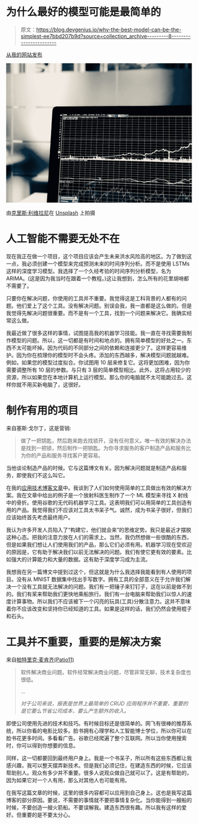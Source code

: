 # 为什么最好的模型可能是最简单的

> 原文：<https://blog.devgenius.io/why-the-best-model-can-be-the-simplest-ee7bbd207b9d?source=collection_archive---------8----------------------->

[从我的网站发布](http://www.tobiolabode.com/blog/2020/9/16/why-the-best-model-can-be-the-simplest)

![](img/f4a13f9448ad2463c5a4fb7f0a0f5410.png)

由[克里斯·利维拉尼](https://unsplash.com/@chrisliverani?utm_source=medium&utm_medium=referral)在 [Unsplash](https://unsplash.com?utm_source=medium&utm_medium=referral) 上拍摄

# 人工智能不需要无处不在

现在我正在做一个项目，这个项目应该会产生未来洪水风险高的地区。为了做到这一点，我必须创建一个模型来完成预测未来的时间序列分析。而不是使用 LSTMs 这样的深度学习模型。我选择了一个久经考验的时间序列分析模型，名为 ARIMA。(这是因为我当时在跟着一个教程。)这让我想到，怎么所有的花里胡哨都不需要了。

只要你在解决问题，你使用的工具并不重要。我觉得这是工科背景的人都有的问题。他们爱上了这个工具。没有解决问题。别误会我，我一直都是这么做的。但是我觉得先解决问题很重要。而不是有一个工具，找到一个问题来解决它。我确实经常这么做。

我最近做了很多这样的事情，试图提高我的机器学习技能。我一直在寻找需要我制作模型的问题。所以，这一切都是有时间和地点的。拥有简单模型的好处之一。东西不太可能坏掉。因为代码的不同部分之间的依赖和连接更少了。这样更容易维护。因为你在梳理你的模型时不会头疼。添加的东西越多，解决模型问题就越难。例如，如果您的模型过度拟合。你试图用 10 层来修复它。这将更加困难，因为你需要调整所有 10 层的参数。与只有 3 层的简单模型相比。此外，这将占用较少的资源，所以如果您在本地计算机上运行模型。那么你的电脑就不太可能跪过去。这样你就不用买新电脑了，这很好。

# 制作有用的项目

来自塞斯·戈尔丁，这是营销:

> 做了一把钥匙，然后跑来跑去找锁开，没有任何意义。唯一有效的解决办法是找到一把锁，然后制作一把钥匙。为你寻求服务的客户制造产品和服务比为你的产品和服务寻找客户更容易。

当他谈论制造产品的时候。它与这篇博文有关。因为解决问题就是制造产品和服务，即使我们不这么叫它。

在我的[应用技术博客文章](https://www.tobiolabode.com/blog/2020/7/6/the-use-of-applied-technology)中。我谈到了人们如何使用简单的工具做出有效的解决方案。我在文章中给出的例子是一个放射科医生制作了一个 ML 模型来寻找 X 射线中的骨折。使用谷歌的无代码机器学习工具。这表明我们可以用简单的工具创造有用的产品。我觉得我们不应该对工具太书呆子气。诚然，成为书呆子很好，但我们应该始终首先考虑最终用户。

我认为许多开发人员陷入了“构建它，他们就会来”的思维定势。我只是最近才摆脱这种心态。把我的注意力放在人们的需求上。当然，我仍然想做一些很酷的东西，但是如果我们想让人们使用我们的产品，那么它们必须有用。机器学习现在受欢迎的原因是，它有助于解决我们以前无法解决的问题。我们有使它更有效的要素。比如强大的计算能力和大量的数据。这有助于深度学习成为主流。

我想我在另一篇博文中提到过这个，但这就是为什么我选择我能看到有人使用的项目。没有从 MNIST 数据集中找出手写数字。拥有工具的全部意义在于允许我们解决一个没有工具就无法解决的问题。我们有一把锤子来钉钉子，这在以前是做不到的。我们有桨来帮助我们更快地乘船旅行。我们有一台电脑来帮助我们以惊人的速度计算事物。所以我们不应该被下一个闪亮的玩具(工具)分散注意力。这并不意味着你不应该改变和坚持你已经知道的工具。如果是这样的话，我们仍然会使用棍子和石头。

# 工具并不重要，重要的是解决方案

来自[帕特里克·麦肯齐(Patio11)](https://www.kalzumeus.com/2011/10/28/dont-call-yourself-a-programmer/)

> 软件解决商业问题。软件经常解决商业问题，尽管非常无聊，技术复杂度也很低。
> 
> …
> 
> *对于公司来说，报表是世界上最简单的 CRUD 应用程序并不重要，重要的是它要么节省公司成本，要么产生额外的收入。*

即使公司使用先进的技术和技巧。有时候目标还是很简单的。网飞有很棒的推荐系统，所以你看的电影比较多。脸书拥有心理学和人工智能博士学位，所以你可以在脸书花更多时间。多看看广告。谷歌已经爬遍了整个互联网。所以当你使用搜索时，你可以得到你想要的信息。

同样，这一切都要回到最终用户身上。我是一个书呆子，所以所有这些东西都让我感兴趣，我可以整天摆弄新技术。但是我们必须记住，在建造东西的时候，它应该帮助别人。观众有多少并不重要。很多人说观众做自己就可以了。这是有帮助的，因为如果它对一个人有用，那么对其他人也可能有用。

在我写这篇文章的时候，这里的很多内容都可以应用到自己身上。这也是我写这篇博客的部分原因。要说，不需要的事情就不要把事情复杂化。当你能得到一艘船的时候，不要创造一艘火箭船。不要误解我。建造东西很有趣。所以我有这样的爱好。但重要的是不要太分心。